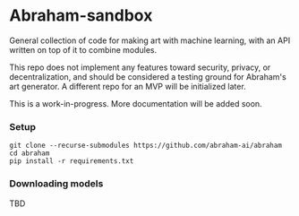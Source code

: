 # Abraham-sandbox

General collection of code for making art with machine learning, with an API written on top of it to combine modules. 

This repo does not implement any features toward security, privacy, or decentralization, and should be considered a testing ground for Abraham's art generator. A different repo for an MVP will be initialized later. 

This is a work-in-progress. More documentation will be added soon.

### Setup

    git clone --recurse-submodules https://github.com/abraham-ai/abraham
    cd abraham
    pip install -r requirements.txt

### Downloading models

TBD


